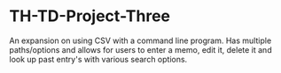 # TH-TD-Project-Three

An expansion on using CSV with a command line program. Has multiple paths/options and allows for users to enter a memo, edit it, delete it and look up past entry's with various search options.
